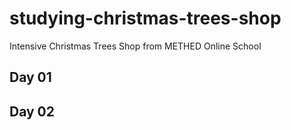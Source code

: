 # studying-christmas-trees-shop
Intensive Christmas Trees Shop from METHED Online School

## Day 01
## Day 02